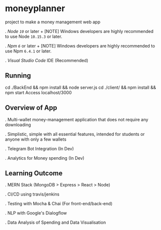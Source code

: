 # moneyplanner
project to make a money management web app

. *Node `10`* or later
+
[NOTE]
Windows developers are highly recommended to use Node `10.15.3` or later.

. *Npm `6`* or later
+
[NOTE]
Windows developers are highly recommended to use Npm `6.4.1` or later.

. *Visual Studio Code* IDE (Recommended)

## Running
cd ./BackEnd && npm install && node server.js
cd ./client/ && npm install && npm start 
Access localhost/3000 

## Overview of App
. Multi-wallet money-management application that does not require any downloading

. Simplistic, simple with all essential features, intended for students or anyone with only a few wallets

. Telegram Bot Integration (In Dev)

. Analytics for Money spending (In Dev)

## Learning Outcome
. MERN Stack
(MongoDB > Express > React > Node)

. CI/CD using travis/jenkins

. Testing with Mocha & Chai (For front-end/back-end)

. NLP with Google's Dialogflow

. Data Analysis of Spending and Data Visualisation
